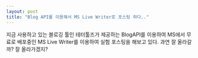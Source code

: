 ```yaml
---
layout: post
title: "Blog API를 이용해서 MS Live Writer로 포스팅 하다.."
---
```



지금 사용하고 있는 블로깅 툴인 테터툴즈가 제공하는 BlogAPI를 이용하여 MS에서 무료로 배포중인 MS Live Writer를 이용하여 실험 포스팅을 해보고 있다. 과연 잘 올라갈까? 잘 올라가겠지?


